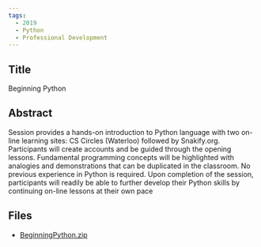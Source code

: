 ```yaml
---
tags:
  - 2019
  - Python
  - Professional Development
---
```

    
## Title

Beginning Python

## Abstract

Session provides a hands-on introduction to Python language with two on-line learning sites: CS Circles (Waterloo) followed by Snakify.org.  Participants will create accounts and be guided through the opening lessons. Fundamental programming concepts will be highlighted with analogies and demonstrations that can be duplicated in the classroom. No previous experience in Python is required.  Upon completion of the session, participants will readily be able to further develop their Python skills by continuing on-line lessons at their own pace

## Files

- [BeginningPython.zip](https://www.russellgordon.ca/acse/cemc-cse-resources/resources/2019/Francis_Corrigan/BeginningPython.zip)
